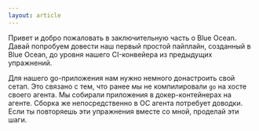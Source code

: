 ```yaml
---
layout: article
---
```

Привет и добро пожаловать в заключительную часть о Blue Ocean. Давай попробуем довести наш первый простой пайплайн, созданный в Blue Ocean, до уровня нашего CI-конвейера из предыдущих упражнений.

Для нашего go-приложения нам нужно немного донастроить свой сетап. Это связано с тем, что ранее мы не компилировали `go` на хосте своего агента. Мы собирали приложения в докер-контейнерах на агенте. Сборка же непосредственно в ОС агента потребует доводки. Если ты повторяешь эти упражнения вместе со мной, проделай эти шаги.
